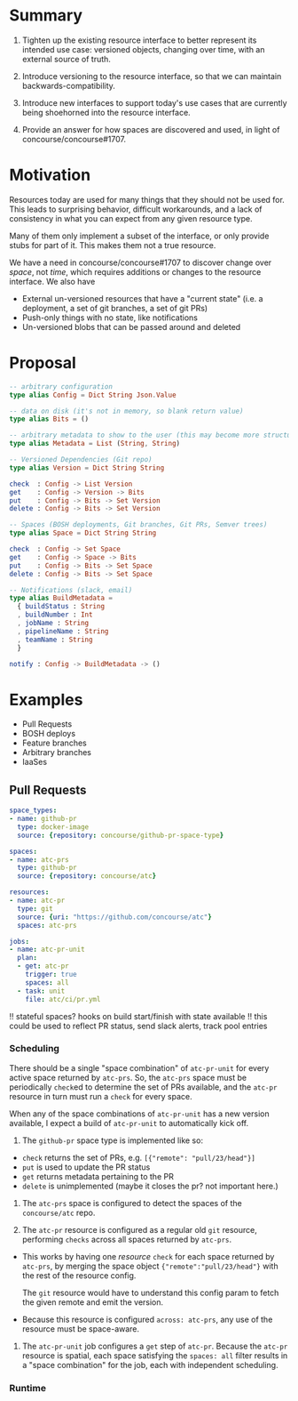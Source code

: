 # Summary

1. Tighten up the existing resource interface to better represent its intended
   use case: versioned objects, changing over time, with an external source of
   truth.

1. Introduce versioning to the resource interface, so that we can maintain
   backwards-compatibility.

1. Introduce new interfaces to support today's use cases that are currently
   being shoehorned into the resource interface.

1. Provide an answer for how spaces are discovered and used, in light of
   concourse/concourse#1707.


# Motivation

Resources today are used for many things that they should not be used for. This
leads to surprising behavior, difficult workarounds, and a lack of consistency
in what you can expect from any given resource type.

Many of them only implement a subset of the interface, or only provide stubs
for part of it. This makes them not a true resource.

We have a need in concourse/concourse#1707 to discover change over *space*, not
*time*, which requires additions or changes to the resource interface. We also
have



* External un-versioned resources that have a "current state" (i.e. a deployment, a set of git branches, a set of git PRs)
* Push-only things with no state, like notifications
* Un-versioned blobs that can be passed around and deleted

# Proposal

```elm
-- arbitrary configuration
type alias Config = Dict String Json.Value

-- data on disk (it's not in memory, so blank return value)
type alias Bits = ()

-- arbitrary metadata to show to the user (this may become more structured later)
type alias Metadata = List (String, String)

-- Versioned Dependencies (Git repo)
type alias Version = Dict String String

check  : Config -> List Version
get    : Config -> Version -> Bits
put    : Config -> Bits -> Set Version
delete : Config -> Bits -> Set Version

-- Spaces (BOSH deployments, Git branches, Git PRs, Semver trees)
type alias Space = Dict String String

check  : Config -> Set Space
get    : Config -> Space -> Bits
put    : Config -> Bits -> Set Space
delete : Config -> Bits -> Set Space

-- Notifications (slack, email)
type alias BuildMetadata =
  { buildStatus : String
  , buildNumber : Int
  , jobName : String
  , pipelineName : String
  , teamName : String
  }

notify : Config -> BuildMetadata -> ()
```


# Examples

- Pull Requests
- BOSH deploys
- Feature branches
- Arbitrary branches
- IaaSes


## Pull Requests

```yaml
space_types:
- name: github-pr
  type: docker-image
  source: {repository: concourse/github-pr-space-type}

spaces:
- name: atc-prs
  type: github-pr
  source: {repository: concourse/atc}

resources:
- name: atc-pr
  type: git
  source: {uri: "https://github.com/concourse/atc"}
  spaces: atc-prs

jobs:
- name: atc-pr-unit
  plan:
  - get: atc-pr
    trigger: true
    spaces: all
  - task: unit
    file: atc/ci/pr.yml
```

!! stateful spaces? hooks on build start/finish with state available
!! this could be used to reflect PR status, send slack alerts, track pool entries



### Scheduling

There should be a single "space combination" of `atc-pr-unit` for every active
space returned by `atc-prs`. So, the `atc-prs` space must be periodically
`check`ed to determine the set of PRs available, and the `atc-pr` resource in
turn must run a `check` for every space.

When any of the space combinations of `atc-pr-unit` has a new version
available, I expect a build of `atc-pr-unit` to automatically kick off.

1. The `github-pr` space type is implemented like so:
  * `check` returns the set of PRs, e.g. `[{"remote": "pull/23/head"}]`
  * `put` is used to update the PR status
  * `get` returns metadata pertaining to the PR
  * `delete` is unimplemented (maybe it closes the pr? not important here.)

1. The `atc-prs` space is configured to detect the spaces of the
  `concourse/atc` repo.

1. The `atc-pr` resource is configured as a regular old `git` resource,
  performing `checks` across all spaces returned by `atc-prs`.

  * This works by having one *resource* `check` for each space returned by
    `atc-prs`, by merging the space object `{"remote":"pull/23/head"}` with the
    rest of the resource config.

    The `git` resource would have to understand this config param to fetch the
    given remote and emit the version.

  * Because this resource is configured `across: atc-prs`, any use of the
    resource must be space-aware.

1. The `atc-pr-unit` job configures a `get` step of `atc-pr`. Because the
  `atc-pr` resource is spatial, each space satisfying the `spaces: all` filter
  results in a "space combination" for the job, each with independent
  scheduling.


### Runtime
